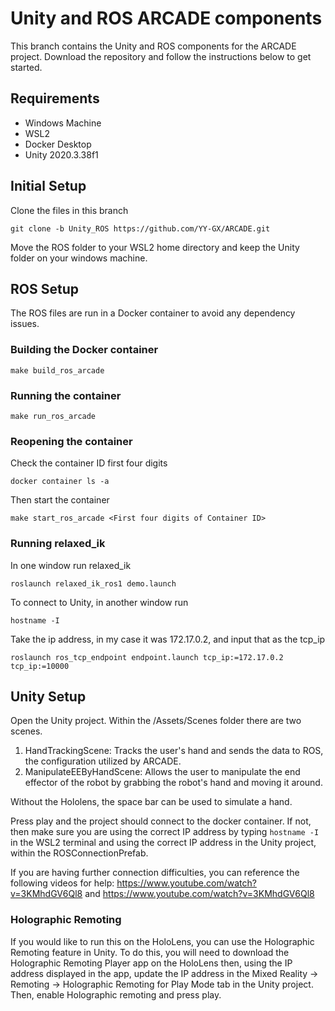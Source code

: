 # Unity and ROS ARCADE components
This branch contains the Unity and ROS components for the ARCADE project. Download the repository and follow the instructions below to get started.

## Requirements
- Windows Machine
- WSL2
- Docker Desktop
- Unity 2020.3.38f1

## Initial Setup
Clone the files in this branch
```
git clone -b Unity_ROS https://github.com/YY-GX/ARCADE.git
```

Move the ROS folder to your WSL2 home directory and keep the Unity folder on your windows machine.

## ROS Setup
The ROS files are run in a Docker container to avoid any dependency issues.

### Building the Docker container
```
make build_ros_arcade
```

### Running the container
```
make run_ros_arcade
```

### Reopening the container
Check the container ID first four digits
```
docker container ls -a
```

Then start the container
```
make start_ros_arcade <First four digits of Container ID>
```

### Running relaxed_ik
In one window run relaxed_ik
```
roslaunch relaxed_ik_ros1 demo.launch
```

To connect to Unity, in another window run
```
hostname -I 
```

Take the ip address, in my case it was 172.17.0.2, and input that as the tcp_ip

```
roslaunch ros_tcp_endpoint endpoint.launch tcp_ip:=172.17.0.2 tcp_ip:=10000
```

## Unity Setup
Open the Unity project. Within the /Assets/Scenes folder there are two scenes.

1. HandTrackingScene: Tracks the user's hand and sends the data to ROS, the configuration utilized by ARCADE.
2. ManipulateEEByHandScene: Allows the user to manipulate the end effector of the robot by grabbing the robot's hand and moving it around.

Without the Hololens, the space bar can be used to simulate a hand.

Press play and the project should connect to the docker container. If not, then make sure you are using the correct IP address by typing `hostname -I` in the WSL2 terminal and using the correct IP address in the Unity project, within the ROSConnectionPrefab.

If you are having further connection difficulties, you can reference the following videos for help: https://www.youtube.com/watch?v=3KMhdGV6Ql8 and https://www.youtube.com/watch?v=3KMhdGV6Ql8

### Holographic Remoting
If you would like to run this on the HoloLens, you can use the Holographic Remoting feature in Unity. To do this, you will need to download the Holographic Remoting Player app on the HoloLens then, using the IP address displayed in the app, update the IP address in the Mixed Reality -> Remoting -> Holographic Remoting for Play Mode tab in the Unity project. Then, enable Holographic remoting and press play.